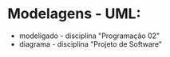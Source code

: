 # Modelagens - UML:
-  modeligado - disciplina "Programação 02"
-  diagrama - disciplina "Projeto de Software"
